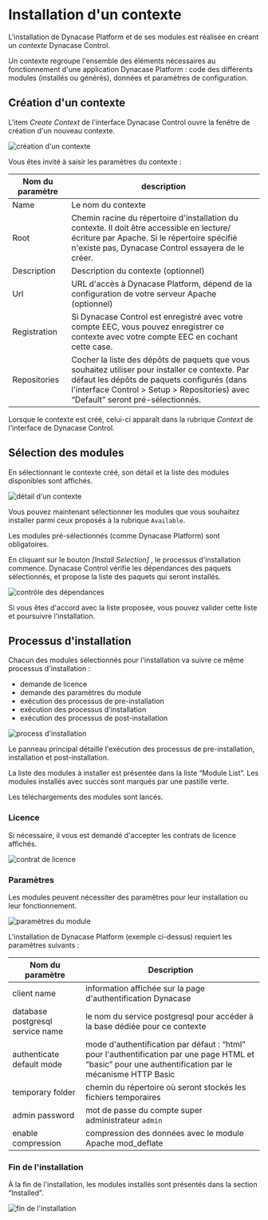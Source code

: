 # Installation d'un contexte

L'installation de Dynacase Platform et de ses modules est réalisée en créant un *contexte* Dynacase Control.

Un contexte regroupe l'ensemble des éléments nécessaires au fonctionnement d'une application Dynacase Platform : code des différents modules (installés ou générés), données et paramètres de configuration.

## Création d'un contexte

L'item *Create Context* de l'interface Dynacase Control ouvre la fenêtre de création d'un nouveau contexte.

![création d'un contexte](i7.png "création d'un contexte")

Vous êtes invité à saisir les paramètres du contexte :

| Nom du paramètre | description                                                                                                                                                                                                                         |
| -                | -                                                                                                                                                                                                                                   |
| Name             | Le nom du contexte                                                                                                                                                                                                                  |
| Root             | Chemin racine du répertoire d'installation du contexte. Il doit être accessible en lecture/écriture par Apache. Si le répertoire spécifié n'existe pas, Dynacase Control essayera de le créer.                                      |
| Description      | Description du contexte (optionnel)                                                                                                                                                                                                 |
| Url              | URL d'accès à Dynacase Platform, dépend de la configuration de votre serveur Apache (optionnel)                                                                                                                                     |
| Registration     | Si Dynacase Control est enregistré avec votre compte EEC, vous pouvez enregistrer ce contexte avec votre compte EEC en cochant cette case.                                                                                          |
| Repositories     | Cocher la liste des dépôts de paquets que vous souhaitez utiliser pour installer ce contexte. Par défaut les dépôts de paquets configurés (dans l'interface Control > Setup > Repositories) avec “Default” seront pré-sélectionnés. |
 
Lorsque le contexte est créé, celui-ci apparaît dans la rubrique *Context* de l'interface de Dynacase Control.

## Sélection des modules

En sélectionnant le contexte créé, son détail et la liste des modules disponibles sont affichés.

![détail d'un contexte](i8.png "détail d'un contexte")

Vous pouvez maintenant sélectionner les modules que vous souhaitez installer parmi ceux proposés à la rubrique `Available`.

Les modules pré-sélectionnés (comme Dynacase Platform) sont obligatoires.

En cliquant sur le bouton *[Install Selection]* , le processus d'installation commence.
Dynacase Control vérifie les dépendances des paquets sélectionnés, et propose la liste des paquets qui seront installés.

![contrôle des dépendances](i9.png "contrôle des dépendances")

Si vous êtes d'accord avec la liste proposée, vous pouvez valider cette liste et poursuivre l'installation.

## Processus d'installation

Chacun des modules sélectionnés pour l'installation va suivre ce même processus d'installation :

* demande de licence
* demande des paramètres du module
* exécution des processus de pre-installation
* exécution des processus d'installation
* exécution des processus de post-installation

![process d'installation](i12.png "process d'installation")

Le panneau principal détaille l'exécution des processus de pre-installation, installation et post-installation.

La liste des modules à installer est présentée dans la liste “Module List”.
Les modules installés avec succès sont marqués par une pastille verte.

Les téléchargements des modules sont lancés.

### Licence

Si nécessaire, il vous est demandé d'accepter les contrats de licence affichés.

![contrat de licence](i10.png "contrat de licence")

### Paramètres

Les modules peuvent nécessiter des paramêtres pour leur installation ou leur fonctionnement.

![paramètres du module](i11.png "paramètres du module")

L'installation de Dynacase Platform (exemple ci-dessus) requiert les paramêtres suivants : 

| Nom du paramètre                 | Description                                                                                                                                            |
| -                                | -                                                                                                                                                      |
| client name                      | information affichée sur la page d'authentification Dynacase                                                                                           |
| database postgresql service name | le nom du service postgresql pour accéder à la base dédiée pour ce contexte                                                                            |
| authenticate default mode        | mode d'authentification par défaut : “html” pour l'authentification par une page HTML et “basic” pour une authentification par le mécanisme HTTP Basic |
| temporary folder                 | chemin du répertoire où seront stockés les fichiers temporaires                                                                                        |
| admin password                   | mot de passe du compte super administrateur `admin`                                                                                                    |
| enable compression               | compression des données avec le module Apache mod_deflate                                                                                              |

### Fin de l'installation
 
À la fin de l'installation, les modules installés sont présentés dans la section “Installed”.

![fin de l'installation](i13.png "fin de l'installation")
